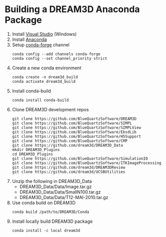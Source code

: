# Building a DREAM3D Anaconda Package #

1. Install [Visual Studio](https://visualstudio.microsoft.com/downloads/) (Windows)
2. Install [Anaconda](https://docs.anaconda.com/anaconda/install/)
3. Setup [conda-forge](https://conda-forge.org/) channel
    ```
    conda config --add channels conda-forge
    conda config --set channel_priority strict
    ```
4. Create a new conda environment
    ```
    conda create -n dream3d_build
    conda activate dream3d_build
    ```
4. Install conda-build
    ```
    conda install conda-build
    ```
5. Clone DREAM3D development repos
    ```
    git clone https://github.com/BlueQuartzSoftware/DREAM3D
    git clone https://github.com/BlueQuartzSoftware/SIMPL
    git clone https://github.com/BlueQuartzSoftware/SIMPLView
    git clone https://github.com/BlueQuartzSoftware/EbsdLib
    git clone https://github.com/BlueQuartzSoftware/H5Support
    git clone https://github.com/BlueQuartzSoftware/CMP
    git clone https://github.com/dream3d/DREAM3D_Data
    mkdir DREAM3D_Plugins
    cd DREAM3D_Plugins
    git clone https://github.com/BlueQuartzSoftware/SimulationIO
    git clone https://github.com/BlueQuartzSoftware/ITKImageProcessing
    git clone https://github.com/dream3d/DREAM3DReview
    git clone https://github.com/dream3d/UCSBUtilities
    ```
6. Unzip the following in DREAM3D_Data
    - DREAM3D_Data/Data/Image.tar.gz
    - DREAM3D_Data/Data/SmallN100.tar.gz
    - DREAM3D_Data/Data/T12-MAI-2010.tar.gz
7. Use conda build on DREAM3D
    ```
    conda build /path/to/DREAM3D/Conda
    ```
8. Install locally build DREAM3D package
    ```
    conda install -c local dream3d
    ```
